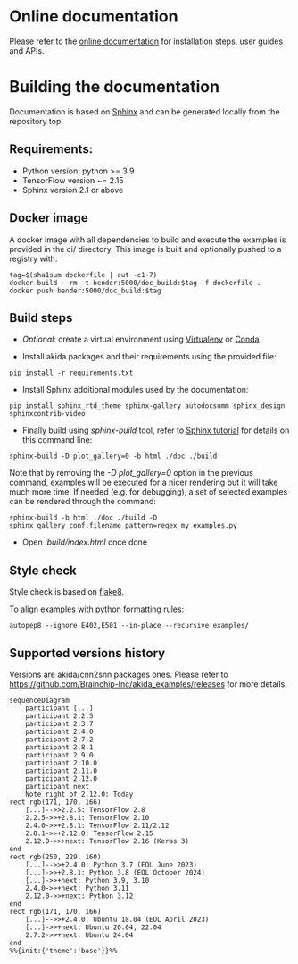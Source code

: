 # Online documentation
Please refer to the [online documentation](https://doc.brainchipinc.com/) for
installation steps, user guides and APIs.

# Building the documentation
Documentation is based on [Sphinx](https://www.sphinx-doc.org/en/master/) and
can be generated locally from the repository top.

## Requirements:
* Python version: python >= 3.9
* TensorFlow version ~= 2.15
* Sphinx version 2.1 or above

## Docker image
A docker image with all dependencies to build and execute the examples is provided in the ci/
directory. This image is built and optionally pushed to a registry with:
~~~~
tag=$(sha1sum dockerfile | cut -c1-7)
docker build --rm -t bender:5000/doc_build:$tag -f dockerfile .
docker push bender:5000/doc_build:$tag
~~~~

## Build steps
* *Optional*: create a virtual environment using
[Virtualenv](https://virtualenv.pypa.io/en/latest/) or
[Conda](https://docs.conda.io/en/latest/)

* Install akida packages and their requirements using the provided file:
~~~~
pip install -r requirements.txt
~~~~

* Install Sphinx additional modules used by the documentation:
~~~~
pip install sphinx_rtd_theme sphinx-gallery autodocsumm sphinx_design sphinxcontrib-video
~~~~

* Finally build using *sphinx-build* tool, refer to
[Sphinx tutorial](https://matplotlib.org/sampledoc/) for details on this command
line:
~~~~
sphinx-build -D plot_gallery=0 -b html ./doc ./build
~~~~

Note that by removing the *-D plot_gallery=0* option in the previous command,
examples will be executed for a nicer rendering but it will take much more time.
If needed (e.g. for debugging), a set of selected examples can be rendered through the command:
~~~~
sphinx-build -b html ./doc ./build -D sphinx_gallery_conf.filename_pattern=regex_my_examples.py
~~~~

* Open *.build/index.html* once done

## Style check

Style check is based on [flake8](https://flake8.pycqa.org/en/latest/).

To align examples with python formatting rules:

```
autopep8 --ignore E402,E501 --in-place --recursive examples/
```

## Supported versions history
Versions are akida/cnn2snn packages ones. Please refer to https://github.com/Brainchip-Inc/akida_examples/releases for more details.

```mermaid
sequenceDiagram
    participant [...]
    participant 2.2.5
    participant 2.3.7
    participant 2.4.0
    participant 2.7.2
    participant 2.8.1
    participant 2.9.0
    participant 2.10.0
    participant 2.11.0
    participant 2.12.0
    participant next
    Note right of 2.12.0: Today
rect rgb(171, 170, 166)
    [...]-->>2.2.5: TensorFlow 2.8
    2.2.5->>+2.8.1: TensorFlow 2.10
    2.4.0->>+2.8.1: TensorFlow 2.11/2.12
    2.8.1->>+2.12.0: TensorFlow 2.15
    2.12.0->>+next: TensorFlow 2.16 (Keras 3)
end
rect rgb(250, 229, 160)
    [...]-->>+2.4.0: Python 3.7 (EOL June 2023)
    [...]->>+2.8.1: Python 3.8 (EOL October 2024)
    [...]->>+next: Python 3.9, 3.10
    2.4.0->>+next: Python 3.11
    2.12.0->>+next: Python 3.12
end
rect rgb(171, 170, 166)
    [...]-->>+2.4.0: Ubuntu 18.04 (EOL April 2023)
    [...]->>+next: Ubuntu 20.04, 22.04
    2.7.2->>+next: Ubuntu 24.04
end
%%{init:{'theme':'base'}}%%
```
